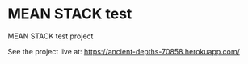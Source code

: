# MEAN STACK test
MEAN STACK test project

See the project live at: https://ancient-depths-70858.herokuapp.com/
